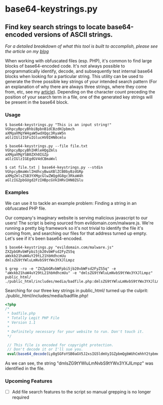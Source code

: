 # base64-keystrings.py
## Find key search strings to locate base64-encoded versions of ASCII strings.

*For a detailed breakdown of what this tool is built to accomplish, please see the article on my [blog](https://s7n.co/b64strings)*

When working with obfuscated files (esp. PHP), it's common to find large blocks of base64-encoded code. It's not always possible to programmatically identify, decode, and subsequently test internal base64 blocks when looking for a particular string. This utility can be used to generate the three possible key strings of your intended search pattern (For an explanation of why there are always three strings, where they come from, etc, see my [article](https://s7n.co/b64strings)). Depending on the character count preceding the position of your search term in a file, one of the generated key strings will be present in the base64 block. 

### Usage

```
$ base64-keystrings.py "This is an input string!"
VGhpcyBpcyBhbiBpbnB1dCBzdHJpbmch
aXMgaXMgYW4gaW5wdXQgc3RyaW5n
aGlzIGlzIGFuIGlucHV0IHN0cmlu

$ base64-keystrings.py --file file.txt
VGhpcyBpcyBhIHRleHQgZmls
aXMgaXMgYSB0ZXh0IGZp
aGlzIGlzIGEgdGV4dCBmaWxl

$ cat file.txt | base64-keystrings.py --stdin
VGhpcyBmaWxlIHdhcyBwaXBlZCB0byBzdGRp
aXMgZmlsZSB3YXMgcGlwZWQgdG8gc3RkaW4h
aGlzIGZpbGUgd2FzIHBpcGVkIHRvIHN0ZGlu
```

### Examples

We can use it to tackle an example problem: Finding a string in an obfuscated PHP file.

Our company's imaginary website is serving malicious javascript to our users! The script is being sourced from evildomain.com/malware.js. We're running a pretty big framework so it's not trivial to identify the file it's coming from, and searching our files for that address turned up empty. Let's see if it's been base64-encoded.

```
$ base64-keystrings.py "evildomain.com/malware.js" 
ZXZpbGRvbWFpbi5jb20vbWFsd2FyZS5q 
aWxkb21haW4uY29tL21hbHdhcmUu 
dmlsZG9tYWluLmNvbS9tYWx3YXJlLmpz 

$ grep -ro -e "ZXZpbGRvbWFpbi5jb20vbWFsd2FyZS5q" -e "aWxkb21haW4uY29tL21hbHdhcmUu" -e "dmlsZG9tYWluLmNvbS9tYWx3YXJlLmpz" public_html/
./public_html/includes/media/badfile.php:dmlsZG9tYWluLmNvbS9tYWx3YXJlLmpz 
```

Searching for our three key strings in public_html/ turned up the culprit: ./public_html/includes/media/badfile.php!

```php
<?php
/* 
 * badfile.php
 * Totally Legit PHP File
 * Version 1.1
 * 
 * Definitely necessary for your website to run. Don't touch it.
 */

 // This file is encoded for copyright protection.
 // Don't decode it or I'll sue you.
 eval(base64_decode(Ly8gSGFoYSB0aGV5J2xsIG5ldmVyIGZpbmQgbWUhCmhhY2tpbmdNYWluZnJhbWUoKTsKaW5qZWN0aW5nQ29kZSgpOwpicm93c2VyVGFrZW92ZXIoJ2h0dHA6Ly9ldmlsZG9tYWluLmNvbS9tYWx3YXJlLmpzJyk7));
```

As we can see, the string "dmlsZG9tYWluLmNvbS9tYWx3YXJlLmpz" was identified in the file.

### Upcoming Features
- [ ] Add file search features to the script so manual grepping is no longer required